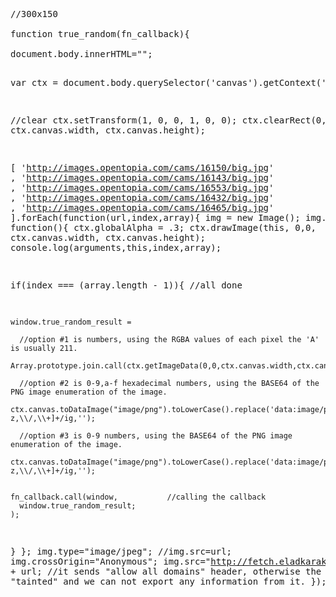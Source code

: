 <pre>

//300x150

function true_random(fn_callback){

document.body.innerHTML="<style>canvas{background:green none;width:100%;height:100%}</style><canvas></canvas>";
var ctx = document.body.querySelector('canvas').getContext('2d');

//clear
ctx.setTransform(1, 0, 0, 1, 0, 0);
ctx.clearRect(0, 0, ctx.canvas.width, ctx.canvas.height);

[
  'http://images.opentopia.com/cams/16150/big.jpg'
, 'http://images.opentopia.com/cams/16143/big.jpg'
, 'http://images.opentopia.com/cams/16553/big.jpg'
, 'http://images.opentopia.com/cams/16432/big.jpg'
, 'http://images.opentopia.com/cams/16465/big.jpg'
].forEach(function(url,index,array){
img = new Image();
img.onload = function(){
  ctx.globalAlpha = .3;
  ctx.drawImage(this, 0,0, ctx.canvas.width, ctx.canvas.height);
  console.log(arguments,this,index,array);

  if(index === (array.length - 1)){    //all done

    window.true_random_result = 

      //option #1 is numbers, using the RGBA values of each pixel the 'A' is usually 211.
      Array.prototype.join.call(ctx.getImageData(0,0,ctx.canvas.width,ctx.canvas.height).data,'');

      //option #2 is 0-9,a-f hexadecimal numbers, using the BASE64 of the PNG image enumeration of the image.
      ctx.canvas.toDataImage("image/png").toLowerCase().replace('data:image/png;base64,','').replace(/[\\=,g-z,\\/,\\+]+/ig,'');

      //option #3 is 0-9 numbers, using the BASE64 of the PNG image enumeration of the image.
      ctx.canvas.toDataImage("image/png").toLowerCase().replace('data:image/png;base64,','').replace(/[\\=,a-z,\\/,\\+]+/ig,'');

 
    fn_callback.call(window,           //calling the callback
      window.true_random_result;
    );
    
  }
};
img.type="image/jpeg";
//img.src=url;
img.crossOrigin="Anonymous";
img.src="http://fetch.eladkarako.com?content_type=image/jpg&url=" + url; //it sends "allow all domains" header, otherwise the canvas is "tainted" and we can not export any information from it.
});
</pre>